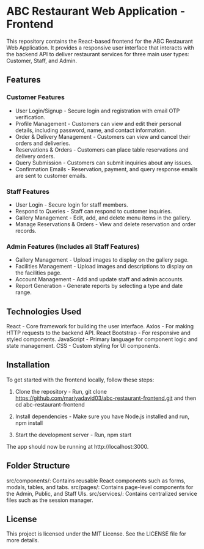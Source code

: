# ABC Restaurant Web Application - Frontend
This repository contains the React-based frontend for the ABC Restaurant Web Application. It provides a responsive user interface that interacts with the backend API to deliver restaurant services for three main user types: Customer, Staff, and Admin.

## Features
### Customer Features
- User Login/Signup - Secure login and registration with email OTP verification.
- Profile Management - Customers can view and edit their personal details, including password, name, and contact information.
- Order & Delivery Management - Customers can view and cancel their orders and deliveries.
- Reservations & Orders - Customers can place table reservations and delivery orders.
- Query Submission - Customers can submit inquiries about any issues.
- Confirmation Emails - Reservation, payment, and query response emails are sent to customer emails.
  
### Staff Features
- User Login - Secure login for staff members.
- Respond to Queries - Staff can respond to customer inquiries.
- Gallery Management - Edit, add, and delete menu items in the gallery.
- Manage Reservations & Orders - View and delete reservation and order records.

### Admin Features (Includes all Staff Features)
- Gallery Management - Upload images to display on the gallery page.
- Facilities Management - Upload images and descriptions to display on the facilities page.
- Account Management - Add and update staff and admin accounts.
- Report Generation - Generate reports by selecting a type and date range.
  
## Technologies Used
React - Core framework for building the user interface.
Axios - For making HTTP requests to the backend API.
React Bootstrap - For responsive and styled components.
JavaScript - Primary language for component logic and state management.
CSS - Custom styling for UI components.

## Installation
To get started with the frontend locally, follow these steps:

1. Clone the repository - Run, git clone https://github.com/mariyadavid03/abc-restaurant-frontend.git and then cd abc-restaurant-frontend

2. Install dependencies - Make sure you have Node.js installed and run, npm install

3. Start the development server - Run, npm start


The app should now be running at http://localhost:3000.

## Folder Structure
src/components/: Contains reusable React components such as forms, modals, tables, and tabs.
src/pages/: Contains page-level components for the Admin, Public, and Staff UIs.
src/services/: Contains centralized service files such as the session manager.

## License
This project is licensed under the MIT License. See the LICENSE file for more details.

